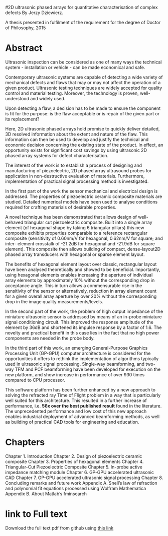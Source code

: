 

#2D ultrasonic phased arrays for quantitative characterisation of complex defects
By Jerzy Dziewierz.

A thesis presented in fulfilment of the requirement for the degree of Doctor of Philosophy, 2015

# Abstract

Ultrasonic inspection can be considered as one of many ways the technical system - installation or vehicle - can be made economical and safe. 

Contemporary ultrasonic systems are capable of detecting a wide variety of mechanical defects and flaws that may or may not affect the operation of a given product. Ultrasonic testing techniques are widely accepted for quality control and material testing. Moreover, the
technology is proven, well-understood and widely used. 

Upon detecting a flaw, a decision has to be made to ensure the component is fit for the purpose: is the flaw acceptable or is repair of the given part or its replacement? 

Here, 2D ultrasonic phased arrays hold promise to quickly deliver detailed, 3D resolved information about the extent and nature of the flaw. This information can then be used to develop and justify the technical and economic decision concerning the existing state of the product. In effect, an opportunity exists for significant cost savings by using ultrasonic 2D phased array systems for defect characterisation.

The interest of the work is to establish a process of designing and manufacturing of piezoelectric, 2D phased array ultrasound probes for application in non-destructive evaluation of materials. Furthermore, implementation of practical signal processing method is investigated. 

In the first part of the work the sensor mechanical and electrical design is addressed. The properties of piezoelectric ceramic composite materials are studied. Detailed numerical models have been used to analyse conditions required for crafting materials of desirable properties.

A novel technique has been demonstrated that allows design of well-behaved triangular cut piezoelectric composite. Built into a single array element (of hexagonal shape by taking 6 triangular pillars) this new composite exhibits properties comparable to a reference rectangular composite (sensitivity of 0.60nm/V for hexagonal, 0.62nm/V for square; and inter-
element crosstalk of -21.2dB for hexagonal and -21.9dB for square element). This composite then allows building of compact, dense-layout2D phased array transducers with hexagonal or sparse element layout.

The benefits of hexagonal element layout over classic, rectangular layout have been analysed theoretically and showed to be beneficial. Importantly, using hexagonal elements enables increasing the aperture of individual array elements by approximately 10% without the
corresponding drop in acceptance angle. This in turn allows a commensurable rise in the sensitivity of the sensor or alternatively, reduction in array element count for a given overall array aperture by over 20% without the corresponding drop in the image quality
measurements/levels. 

In the second part of the work, the problem of high output impedance of the miniature ultrasonic sensor is addressed by means of an in-probe miniature signal conditioning circuit. This improved the response amplitude of the element by 36dB and shortened its impulse response by a factor of 1.6. The novelty and practical benefit in this case lies in the fact that no high power components are needed in the probe body. 

In the third part of this work, an emerging General-Purpose Graphics Processing Unit (GP-GPU) computer architecture is considered for the opportunities it offers to rethink the implementation of algorithms typically used in ultrasonic signal processing. Single-way beamforming, and two-way TFM and PCF beamforming have been developed for execution on the new platform, and show increase in performance of over 930 times compared to CPU processor. 

This software platform has been further enhanced by a new approach to solving the refracted ray Time of Flight problem in a way that is particularly well suited for this architecture. This resulted in a further increase of performance, i.e. **56x over the best published result** found in the literature. The unprecedented performance and low cost of this new approach enables industrial deployment of advanced beamforming methods, as well as building of practical CAD tools for engineering and education.

# Chapters 
Chapter 1. Introduction
Chapter 2. Design of piezoelectric ceramic composite
Chapter 3. Properties of hexagonal elements
Chapter 4. Triangular-Cut Piezoelectric Composite
Chapter 5. In-probe active impedance matching module
Chapter 6. GP-GPU accelerated ultrasonic CAD
Chapter 7. GP-GPU accelerated ultrasonic signal processing
Chapter 8. Concluding remarks and future work
Appendix A. Snell’s law of refraction and polynomial fit equations processed using Wolfram Mathematica
Appendix B. About Matlab’s fminsearch

# link to Full text

Download the full text pdf from github using [this link](https://github.com/jerzydziewierz/2D-ultrasonic-phased-arrays-for-quantitative-characterisation-of-complex-defects/blob/master/2015%20Dziewierz%20-%202D%20ultrasonic%20phased%20arrays%20for%20quantitative%20characterisation%20of%20complex%20defects.pdf)

